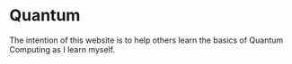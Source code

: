 # Quantum
The intention of this website is to help others learn the basics of Quantum Computing as I learn myself.
